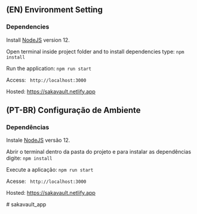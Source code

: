 ## (EN) Environment Setting

### Dependencies
<div>
	<p>Install <a href="https://nodejs.org/en/download/">NodeJS</a> version 12.</p>
	<p>Open terminal inside project folder and to install dependencies type: <code>npm install</code></p>
	<p>Run the application: <code>npm run start</code></p>
	<p>Access: <code> http://localhost:3000 </code></p>
	<p>Hosted: <a href="https://sakavault.netlify.app/"> https://sakavault.netlify.app </a></p>
</div>

## (PT-BR) Configuração de Ambiente

### Dependências
<div>
	<p>Instale <a href="https://nodejs.org/en/download/">NodeJS</a> versão 12.</p>
	<p>Abrir o terminal dentro da pasta do projeto e para instalar as dependências digite: <code>npm install</code></p>
	<p>Execute a aplicação: <code>npm run start</code></p>
	<p>Acesse: <code> http://localhost:3000 </code></p>
	<p>Hosted: <a href="https://sakavault.netlify.app/"> https://sakavault.netlify.app </a></p>
</div>
# sakavault_app
